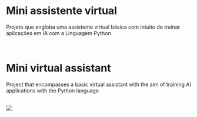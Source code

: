 <h1>Mini assistente virtual</h1>
<p>Projeto que engloba uma assistente virtual básica com intuito de treinar aplicações em IA com a Linguagem Python</p>
<br/>
<h1>Mini virtual assistant</h1>
<p>Project that encompasses a basic virtual assistant with the aim of training AI applications with the Python language</p>
<br/>
<img src='https://user-images.githubusercontent.com/99451711/195230228-a451803a-05ef-4b39-a092-dc88920233cf.jpg'>
